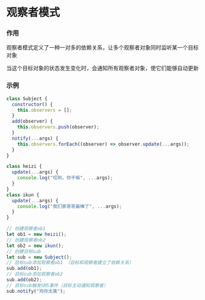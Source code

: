 # 观察者模式

### 作用

观察者模式定义了一种一对多的依赖关系，让多个观察者对象同时监听某一个目标对象

当这个目标对象的状态发生变化时，会通知所有观察者对象，使它们能够自动更新



### 示例

```js
class Subject {
  constructor() {
    this.observers = [];
  }
  add(observer) {
    this.observers.push(observer);
  }
  notify(...args) {
    this.observers.forEach((observer) => observer.update(...args));
  }
}

class heizi {
  update(...args) {
    console.log("哎哟，你干嘛", ...args);
  }
}
class ikun {
  update(...args) {
    console.log("我们家哥哥最棒了", ...args);
  }
}

// 创建观察者ob1
let ob1 = new heizi();
// 创建观察者ob2
let ob2 = new ikun();
// 创建目标sub
let sub = new Subject();
// 目标sub添加观察者ob1 （目标和观察者建立了依赖关系）
sub.add(ob1);
// 目标sub添加观察者ob2
sub.add(ob2);
// 目标sub触发SMS事件（目标主动通知观察者）
sub.notify("鸡你太美");
```
